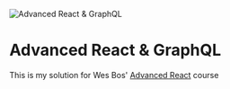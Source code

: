 ![Advanced React & GraphQL](https://advancedreact.com/images/ARG/arg-facebook-share.png)

# Advanced React & GraphQL

This is my solution for Wes Bos' [Advanced React](advancedreact.com) course
